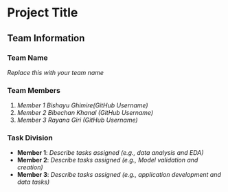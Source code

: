 # Project Title

## Team Information

### Team Name
*Replace this with your team name*

### Team Members
1. *Member 1 Bishayu Ghimire(GitHub Username)*
2. *Member 2 Bibechan Khanal (GitHub Username)*
3. *Member 3 Rayana Giri (GitHub Username)*

### Task Division
- **Member 1**: *Describe tasks assigned (e.g., data analysis and EDA)*
- **Member 2**: *Describe tasks assigned (e.g., Model validation and creation)*
- **Member 3**: *Describe tasks assigned (e.g., application development and data tasks)*
